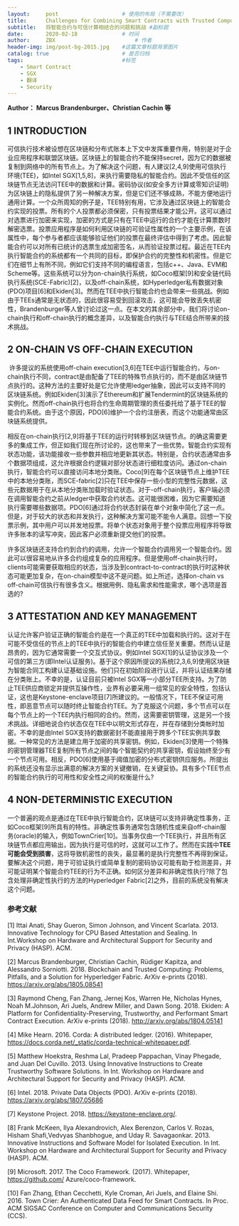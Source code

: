 ```yaml
---
layout:     post   				    # 使用的布局（不需要改）
title:      Challenges for Combining Smart Contracts with Trusted Computing 				# 标题 
subtitle:   将智能合约与可信计算相结合的问题和挑战 #副标题
date:       2020-02-18 				# 时间
author:     ZBX 						# 作者
header-img: img/post-bg-2015.jpg 	#这篇文章标题背景图片
catalog: true 						# 是否归档
tags:								#标签
    - Smart Contract
    - SGX
    - 翻译
    - Security
---
```


**Author： Marcus Brandenburger、Christian Cachin 等**

## 1 INTRODUCTION

​		可信执行技术被设想在区块链和分布式账本上下文中发挥重要作用，特别是对于企业应用程序和联盟区块链。区块链上的智能合约不能保持secret，因为它的数据被复制到网络中的所有节点上。为了解决这个问题，有人建议[2,4,9]使用可信执行环境(TEE)，如Intel SGX[1,5,8]，来执行需要隐私的智能合约。因此不受信任的区块链节点无法访问TEE中的数据和计算。密码协议(如安全多方计算或零知识证明)为区块链上的隐私提供了另一种解决方案，但是它们还不够成熟，不能方便地运行通用计算。一个众所周知的例子是，TEE特别有用，它涉及通过区块链上的智能合约实现的投票。所有的个人投票都必须保密，只有投票结果才能公开。这可以通过对选票进行加密来实现，加密的方式是只有在TEE中运行的合约才能在计算票数时解密选票。投票应用程序是如何利用区块链的可验证性属性的一个主要示例，在该属性中，每个参与者都应该能够验证他们的投票在最终评估中得到了考虑。因此智能合约可以对所有已统计的选票生成加密签名，从而验证投票过程。最近在TEE内执行智能合约的系统都有一个共同的目标，即保护合约的完整性和机密性。但是它们在细节上有所不同，例如它们支持不同的编程语言，包括c++、Java、EVM和Scheme等。这些系统可以分为on-chain执行系统，如Coco框架[9]和安全链代码执行系统(SCE-Fabric)[2]，以及off-chain系统，如Hyperledger私有数据对象(PDO)项目[6]和Ekiden[3]。然而在TEE中执行智能合约也会带来一些挑战。例如由于TEEs通常是无状态的，因此很容易受到回滚攻击，这可能会导致丢失机密性，Brandenburger等人曾讨论过这一点。在本文的其余部分中，我们将讨论on-chain执行和off-chain执行的概念差异，以及智能合约执行与TEE结合所带来的技术挑战。

## 2 ON-CHAIN VS OFF-CHAIN EXECUTION

​		许多提议的系统使用off-chain execution[3,6]在TEE中运行智能合约，与on-chain执行不同，contract是由配备了TEE的特殊节点执行的，而不是由区块链节点执行的。这种方法的主要好处是它允许使用ledger抽象，因此可以支持不同的区块链系统。例如Ekiden[3]演示了Ethereum和扩展Tendermint的区块链系统的实例化。然而off-chain执行也将合约生命周期管理的责任委托给了基于TEE的智能合约系统。由于这个原因，PDO[6]维护一个合约注册表，而这个功能通常由区块链系统提供。

​		相反在on-chain执行[2,9]将基于TEE的运行时转移到区块链节点。的确这需要更多的集成工作，但正如我们现在所讨论的，这也带来了一些优势。智能合约实现有状态功能，该功能接收一些参数并相应地更新其状态。特别是，合约状态通常由多个数据项组成，这允许根据合约逻辑对部分状态进行细粒度访问。通过on-chain执行，智能合约可以直接访问本地分类账。Coco[9]在每个区块链节点上维护TEE中的本地分类账，而SCE-fabric[2]只在TEE中保存一些小型的完整性元数据，这些元数据用于在从本地分类账加载时验证状态。对于-off-chain执行，客户端必须在调用智能合约之前从ledger中获取合约状态。这可能很困难，因为它需要知道执行需要哪些数据项。PDO[6]通过将合约状态封装在单个对象中简化了这一点。但是，对于较大的状态和并发执行，这种解决方案可能不能令人满意。回想一下投票示例，其中用户可以并发地投票。将单个状态对象用于整个投票应用程序将导致许多账本的读写冲突，因此客户必须重新提交他们的投票。

​		许多区块链还支持合约到合约的调用，允许一个智能合约调用另一个智能合约。因此可以很容易地从许多合约组成复杂的应用程序。但是使用off-chain执行时，clients可能需要获取相应的状态，当涉及到contract-to-contract的执行时这种状态可能更加复杂，在on-chain模型中这不是问题。如上所述，选择on-chain vs off-chain可信执行有很多含义。根据用例、隐私需求和性能需求，哪个选项是首选的?

## 3 ATTESTATION AND KEY MANAGEMENT

​		认证允许客户验证正确的智能合约是在一个真正的TEE中加载和执行的。这对于在可能不受信任的节点上的TEE中执行的智能合约中建立信任至关重要。然而认证是昂贵的，因为它通常需要一个交互式协议。例如Intel SGX[1]的认证协议涉及一个可信的第三方(即Intel认证服务)。基于这个原因所提议的系统[2,3,6,9]使用区块链为智能合同工构建认证基础设施。他们只在初始阶段进行认证，并将认证结果存储在分类账上。不幸的是，认证目前只被Intel SGX等一小部分TEE所支持。为了防止TEE供应商锁定并提供互操作性，业界有必要采用一组常见的安全特性，包括认证，这也是Keystone-enclave项目[7]所建议的。一般情况下，TEE不保证可用性，即恶意节点可以随时终止智能合约TEE。为了克服这个问题，多个节点可以在每个节点上的一个TEE内执行相同的合约。然而，这需要密钥管理，这是另一个技术挑战。详细地说合约状态仅在TEE中以明文形式存在，并在存储到分类帐时加密。不幸的是由Intel SGX支持的数据密封不能直接用于跨多个TEE实例共享数据。一种常见的方法是建立用于加密的共享密钥。例如，Ekiden[3]使用一个特殊的密钥管理器TEE复制所有节点之间的每个智能契约的共享密钥，假设始终至少有一个节点可用。相反，PDO[6]使用基于阈值加密的分布式密钥供应服务。所提出的系统还没有显示出满意的解决方案的关键撤销，在关键妥协。具有多个TEE节点的智能合约执行的可用性和安全性之间的权衡是什么?

## 4 NON-DETERMINISTIC EXECUTION

​		一个普遍的观点是通过在TEE中执行智能合约，区块链可以支持非确定性事务，正如Coco框架[9]所具有的特性。非确定性事务通常包含随机性或来自off-chain服务(oracle)的输入，例如TownCrier[10]。当事务仅由一个TEE执行，并且所有区块链节点都应用输出，因为执行是可信的时，这就可以工作了。然而在实践中**TEE可能会受到损害**，这将导致机密性的丧失，最显著的是执行完整性不再得到保证。要解决这个问题，用于可验证执行或简单复制的密码协议可能有助于检测差异，并可能证明某个智能合约TEE的行为不正确。如何区分差异和非确定性执行?除了包含处理非确定性执行的方法的Hyperledger Fabric[2]之外，目前的系统没有解决这个问题。

### 参考文献

[1] Ittai Anati, Shay Gueron, Simon Johnson, and Vincent Scarlata. 2013. Innovative Technology for CPU Based Attestation and Sealing. In Int.Workshop on Hardware and Architectural Support for Security and Privacy (HASP). ACM.

[2] Marcus Brandenburger, Christian Cachin, Rüdiger Kapitza, and Alessandro Sorniotti. 2018. Blockchain and Trusted Computing: Problems, Pitfalls, and a Solution for Hyperledger Fabric. ArXiv e-prints (2018). https://arxiv.org/abs/1805.08541

[3] Raymond Cheng, Fan Zhang, Jernej Kos, Warren He, Nicholas Hynes, Noah M.Johnson, Ari Juels, Andrew Miller, and Dawn Song. 2018. Ekiden: A Platform for Confidentiality-Preserving, Trustworthy, and Performant Smart Contract Execution. ArXiv e-prints (2018). http://arxiv.org/abs/1804.05141

[4] Mike Hearn. 2016. Corda: A distributed ledger. (2016). Whitepaper, https://docs.corda.net/_static/corda-technical-whitepaper.pdf.

[5] Matthew Hoekstra, Reshma Lal, Pradeep Pappachan, Vinay Phegade, and Juan Del Cuvillo. 2013. Using Innovative Instructions to Create Trustworthy Software Solutions. In Int. Workshop on Hardware and Architectural Support for Security and Privacy (HASP). ACM.

[6] Intel. 2018. Private Data Objects (PDO). ArXiv e-prints (2018). https://arxiv.org/abs/1807.05686

[7] Keystone Project. 2018. https://keystone-enclave.org/.

[8] Frank McKeen, Ilya Alexandrovich, Alex Berenzon, Carlos V. Rozas, Hisham Shafi,Vedvyas Shanbhogue,  and Uday R. Savagaonkar. 2013. Innovative Instructions and Software Model for Isolated Execution. In Int. Workshop on Hardware and Architectural Support for Security and Privacy (HASP). ACM.

[9] Microsoft. 2017. The Coco Framework. (2017). Whitepaper, https://github.com/ Azure/coco-framework.

[10] Fan Zhang, Ethan Cecchetti, Kyle Croman, Ari Juels, and Elaine Shi. 2016. Town Crier: An Authenticated Data Feed for Smart Contracts. In Proc. ACM SIGSAC Conference on Computer and Communications Security (CCS).